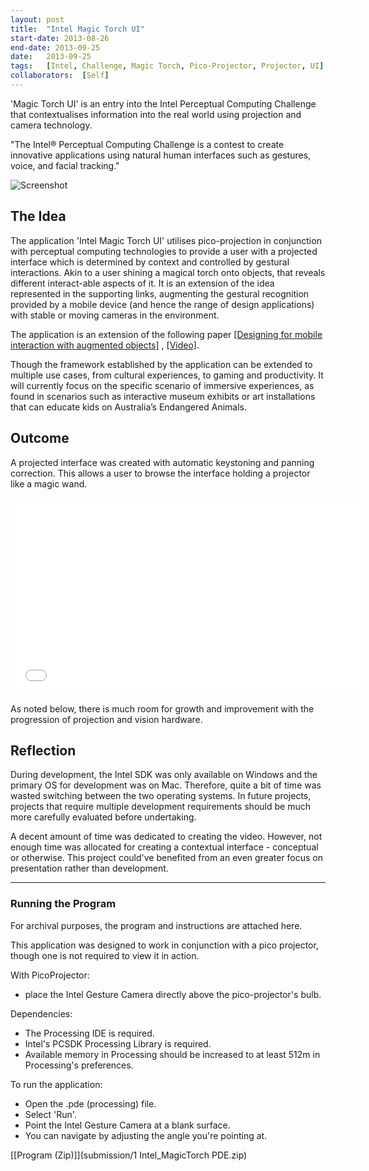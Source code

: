 ```yaml
---
layout:	post
title:	"Intel Magic Torch UI"
start-date: 2013-08-26
end-date: 2013-09-25
date:	2013-09-25
tags:	[Intel, Challenge, Magic Torch, Pico-Projector, Projector, UI]
collaborators:	[Self]
---
```


'Magic Torch UI' is an entry into the Intel Perceptual Computing Challenge that contextualises information into the real world using projection and camera technology.

"The Intel® Perceptual Computing Challenge is a contest to create innovative applications using natural human interfaces such as gestures, voice, and facial tracking."

![Screenshot](submission/screenshot.png)

## The Idea

The application 'Intel Magic Torch UI' utilises pico-projection in conjunction with perceptual computing technologies to provide a user with a projected interface which is determined by context and controlled by gestural interactions. Akin to a user shining a magical torch onto objects, that reveals different interact-able aspects of it.  It is an extension of the idea represented in the supporting links, augmenting the gestural recognition provided by a mobile device (and hence the range of design applications) with stable or moving cameras in the environment.

The application is an extension of the following paper [[Designing for mobile interaction with augmented objects]](http://dl.acm.org/citation.cfm?id=2307803) , [[Video]](https://www.youtube.com/watch?v=QLsyivPv8K4).

Though the framework established by the application can be extended to multiple use cases, from cultural experiences, to gaming and productivity. It will currently focus on the specific scenario of immersive experiences, as found in scenarios such as interactive museum exhibits or art installations that can educate kids on Australia’s Endangered Animals.

## Outcome

A projected interface was created with automatic keystoning and panning correction. This allows a user to browse the interface holding a projector like a magic wand. 

<iframe width="560" height="315" src="//www.youtube.com/embed/mivZyRZyk7s" frameborder="0" allowfullscreen></iframe>

As noted below, there is much room for growth and improvement with the progression of projection and vision hardware.

## Reflection

During development, the Intel SDK was only available on Windows and the primary OS for development was on Mac. Therefore, quite a bit of time was wasted switching between the two operating systems. In future projects, projects that require multiple development requirements should be much more carefully evaluated before undertaking.

A decent amount of time was dedicated to creating the video. However, not enough time was allocated for creating a contextual interface - conceptual or otherwise. This project could've benefited from an even greater focus on presentation rather than development.

---

### Running the Program

For archival purposes, the program and instructions are attached here.

This application was designed to work in conjunction with a pico projector, though one is not required to view it in action.

With PicoProjector:

- place the Intel Gesture Camera directly above the pico-projector's bulb.

Dependencies:

- The Processing IDE is required.
- Intel's PCSDK Processing Library is required.
- Available memory in Processing should be increased to at least 512m in Processing's preferences.

To run the application:

- Open the .pde (processing) file.
- Select 'Run'.
- Point the Intel Gesture Camera at a blank surface.
- You can navigate by adjusting the angle you're pointing at.

[[Program (Zip)]](submission/1 Intel_MagicTorch PDE.zip)